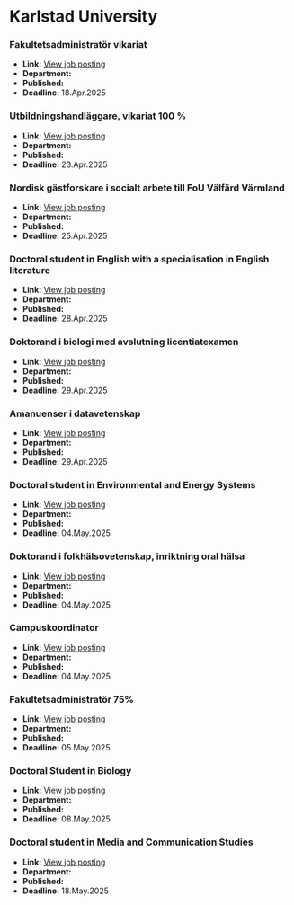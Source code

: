 # Karlstad University

### Fakultetsadministratör vikariat
- **Link:** [View job posting](https://kau.varbi.com/en/what:job/jobID:811405/iframeEmbedded:0/where:4)
- **Department:** 
- **Published:** 
- **Deadline:** 18.Apr.2025

### Utbildningshandläggare, vikariat 100 %
- **Link:** [View job posting](https://kau.varbi.com/en/what:job/jobID:813022/iframeEmbedded:0/where:4)
- **Department:** 
- **Published:** 
- **Deadline:** 23.Apr.2025

### Nordisk gästforskare i socialt arbete till FoU Välfärd Värmland
- **Link:** [View job posting](https://kau.varbi.com/en/what:job/jobID:801169/iframeEmbedded:0/where:4)
- **Department:** 
- **Published:** 
- **Deadline:** 25.Apr.2025

### Doctoral student in English with a specialisation in English literature
- **Link:** [View job posting](https://kau.varbi.com/en/what:job/jobID:795758/iframeEmbedded:0/where:4)
- **Department:** 
- **Published:** 
- **Deadline:** 28.Apr.2025

### Doktorand i biologi med avslutning licentiatexamen
- **Link:** [View job posting](https://kau.varbi.com/en/what:job/jobID:804400/iframeEmbedded:0/where:4)
- **Department:** 
- **Published:** 
- **Deadline:** 29.Apr.2025

### Amanuenser i datavetenskap
- **Link:** [View job posting](https://kau.varbi.com/en/what:job/jobID:811114/iframeEmbedded:0/where:4)
- **Department:** 
- **Published:** 
- **Deadline:** 29.Apr.2025

### Doctoral student in Environmental and Energy Systems
- **Link:** [View job posting](https://kau.varbi.com/en/what:job/jobID:793079/iframeEmbedded:0/where:4)
- **Department:** 
- **Published:** 
- **Deadline:** 04.May.2025

### Doktorand i folkhälsovetenskap, inriktning oral hälsa
- **Link:** [View job posting](https://kau.varbi.com/en/what:job/jobID:799415/iframeEmbedded:0/where:4)
- **Department:** 
- **Published:** 
- **Deadline:** 04.May.2025

### Campuskoordinator
- **Link:** [View job posting](https://kau.varbi.com/en/what:job/jobID:817154/iframeEmbedded:0/where:4)
- **Department:** 
- **Published:** 
- **Deadline:** 04.May.2025

### Fakultetsadministratör 75%
- **Link:** [View job posting](https://kau.varbi.com/en/what:job/jobID:817989/iframeEmbedded:0/where:4)
- **Department:** 
- **Published:** 
- **Deadline:** 05.May.2025

### Doctoral Student in Biology
- **Link:** [View job posting](https://kau.varbi.com/en/what:job/jobID:812910/iframeEmbedded:0/where:4)
- **Department:** 
- **Published:** 
- **Deadline:** 08.May.2025

### Doctoral student in Media and Communication Studies
- **Link:** [View job posting](https://kau.varbi.com/en/what:job/jobID:806004/iframeEmbedded:0/where:4)
- **Department:** 
- **Published:** 
- **Deadline:** 18.May.2025

